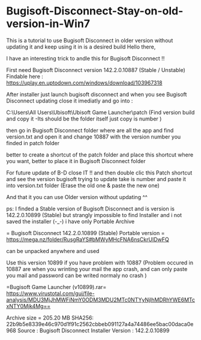 # Bugisoft-Disconnect-Stay-on-old-version-in-Win7
This is a tutorial to use Bugisoft Disconnect in older version without updating it and keep using it in is a desired build
Hello there,

I have an interesting trick to andle this for Bugisoft Disconnect !!

First need Bugisoft Disconnect version 142.2.0.10887 (Stable / Unstable) Findable here :
https://uplay.en.uptodown.com/windows/download/103967318

After installer just launch bugisoft disconnect and when you see Bugisoft Disconnect updating close it imediatly and go into :

C:\Users\All Users\Ubisoft\Ubisoft Game Launcher\patch
(Find version build and copy it -Its should be the folder itself just copy is number )

then go in Bugisoft Disconnect folder where are all the app and find version.txt and open it and change 10887 with the version number you finded in patch folder

better to create a shortcut of the patch folder and place this shortcut where you want, better to place it in Bugisoft Disconnect folder

For future update of B-D close IT !! and then double clic this Patch shortcut and see the version bugisoft trying to update take is number and paste it into version.txt folder (Erase the old one & paste the new one)

And that it you can use Older version without updating ^^

ps: I finded a Stable version of Bugisoft Disconnect and is version is 142.2.0.10899 (Stable) but strangly impossible to find Installer and i not saved the installer (-_-) i have only Portable Archive

= Bugisoft Disconnect 142.2.0.10899 (Stable) Portable version =
https://mega.nz/folder/RusgRaYS#bMWyMHcFNA6nsCkrUIDwFQ

can be unpacked anywhere and used

Use this version 10899 if you have problem with 10887
(Problem occured in 10887 are when you wrinting your mail the app crash, and can only paste you mail and password can be writed normaly no crash )

=Bugisoft Game Launcher (v10899).rar=
https://www.virustotal.com/gui/file-analysis/MDU3MjJhMWFiNmY0ODM3MDU2MTc0NTYyNjlhMDRhYWE6MTcxNTY0Mjk4Mg==

Archive size = 205.20 MB
SHA256: 22b9b5e8339e46c970d1f91c2562cbbeb091127a4a74486ee5bac00daca0e968
Source : Bugisoft Disconnect Installer
Version : 142.2.0.10899
